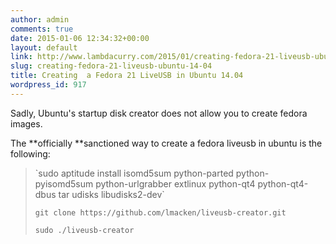 ```yaml
---
author: admin
comments: true
date: 2015-01-06 12:34:32+00:00
layout: default
link: http://www.lambdacurry.com/2015/01/creating-fedora-21-liveusb-ubuntu-14-04/
slug: creating-fedora-21-liveusb-ubuntu-14-04
title: Creating  a Fedora 21 LiveUSB in Ubuntu 14.04
wordpress_id: 917
---
```


Sadly, Ubuntu's startup disk creator does not allow you to create fedora images.

The **officially **sanctioned way to create a fedora liveusb in ubuntu is the following:


<blockquote>`sudo aptitude install isomd5sum python-parted python-pyisomd5sum python-urlgrabber extlinux python-qt4 python-qt4-dbus tar udisks libudisks2-dev`

`git clone https://github.com/lmacken/liveusb-creator.git`

`sudo ./liveusb-creator`</blockquote>

